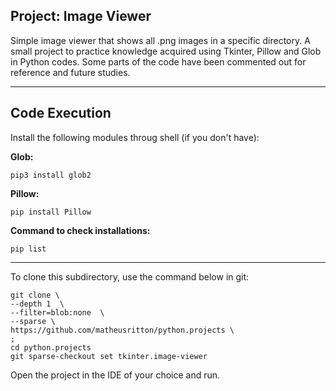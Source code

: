 ## Project: Image Viewer

Simple image viewer that shows all .png images in a specific directory. A small project to practice knowledge acquired using Tkinter, Pillow and Glob in
Python codes. Some parts of the code have been commented out for reference and future studies.

---

## Code Execution

Install the following modules throug shell (if you don't have):

  **Glob:**
    
    pip3 install glob2
    
  **Pillow:**
    
    pip install Pillow
    
  **Command to check installations:**
  
    pip list
---
To clone this subdirectory, use the command below in git:
  
    git clone \
    --depth 1  \
    --filter=blob:none  \
    --sparse \
    https://github.com/matheusritton/python.projects \
    ;
    cd python.projects
    git sparse-checkout set tkinter.image-viewer

Open the project in the IDE of your choice and run.
